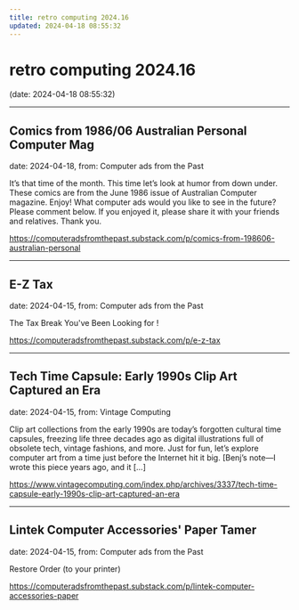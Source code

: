 ```yaml
---
title: retro computing 2024.16
updated: 2024-04-18 08:55:32
---
```


# retro computing 2024.16

(date: 2024-04-18 08:55:32)

---

## Comics from 1986/06 Australian Personal Computer Mag

date: 2024-04-18, from: Computer ads from the Past

It&#8217;s that time of the month. This time let&#8217;s look at humor from down under. These comics are from the June 1986 issue of Australian Computer magazine. Enjoy! What computer ads would you like to see in the future? Please comment below. If you enjoyed it, please share it with your friends and relatives. Thank you. 

<https://computeradsfromthepast.substack.com/p/comics-from-198606-australian-personal>

---

## E-Z Tax

date: 2024-04-15, from: Computer ads from the Past

The Tax Break You've Been Looking for ! 

<https://computeradsfromthepast.substack.com/p/e-z-tax>

---

## Tech Time Capsule: Early 1990s Clip Art Captured an Era

date: 2024-04-15, from: Vintage Computing

Clip art collections from the early 1990s are today&#8217;s forgotten cultural time capsules, freezing life three decades ago as digital illustrations full of obsolete tech, vintage fashions, and more. Just for fun, let&#8217;s explore computer art from a time just before the Internet hit it big. [Benj&#8217;s note—I wrote this piece years ago, and it [&#8230;] 

<https://www.vintagecomputing.com/index.php/archives/3337/tech-time-capsule-early-1990s-clip-art-captured-an-era>

---

## Lintek Computer Accessories' Paper Tamer

date: 2024-04-15, from: Computer ads from the Past

Restore Order (to your printer) 

<https://computeradsfromthepast.substack.com/p/lintek-computer-accessories-paper>

